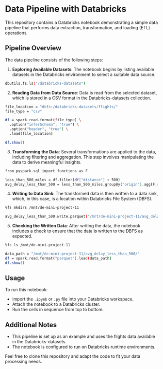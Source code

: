 # Data Pipeline with Databricks

This repository contains a Databricks notebook demonstrating a simple data pipeline that performs data extraction, transformation, and loading (ETL) operations.

## Pipeline Overview

The data pipeline consists of the following steps:

1. **Exploring Available Datasets**: The notebook begins by listing available datasets in the Databricks environment to select a suitable data source.

```bash
dbutils.fs.ls("/databricks-datasets")
```

2. **Reading Data from Data Source**: Data is read from the selected dataset, which is stored in a CSV format in the Databricks-datasets collection.

```bash
file_location = "dbfs:/databricks-datasets/flights/"
file_type = "csv" 

df = spark.read.format(file_type) \
  .option("inferSchema", "true") \
  .option("header", "true") \
  .load(file_location)

df.show()
```

3. **Transforming the Data**: Several transformations are applied to the data, including filtering and aggregation. This step involves manipulating the data to derive meaningful insights.

```bash
from pyspark.sql import functions as F

less_than_500_miles = df.filter(df["distance"] < 500)
avg_delay_less_than_500 = less_than_500_miles.groupBy("origin").agg(F.round(F.avg("delay"), 2).alias("average_delay"))

```
   
4. **Writing to Data Sink**: The transformed data is then written to a data sink, which, in this case, is a location within Databricks File System (DBFS).

```bash
%fs mkdirs /mnt/de-mini-project-11
```
```bash
avg_delay_less_than_500.write.parquet("/mnt/de-mini-project-11/avg_delay_less_than_500", mode="overwrite")
```

5. **Checking the Written Data**: After writing the data, the notebook includes a check to ensure that the data is written to the DBFS as expected.

```bash
%fs ls /mnt/de-mini-project-11
```

```bash
data_path = "/mnt/de-mini-project-11/avg_delay_less_than_500/"
df = spark.read.format("parquet").load(data_path)
df.show()
```

## Usage

To run this notebook:
- Import the `.ipynb` or `.py` file into your Databricks workspace.
- Attach the notebook to a Databricks cluster.
- Run the cells in sequence from top to bottom.

## Additional Notes

- This pipeline is set up as an example and uses the flights data available in the Databricks-datasets.
- The notebook is configured to run on Databricks runtime environments.

Feel free to clone this repository and adapt the code to fit your data processing needs.
